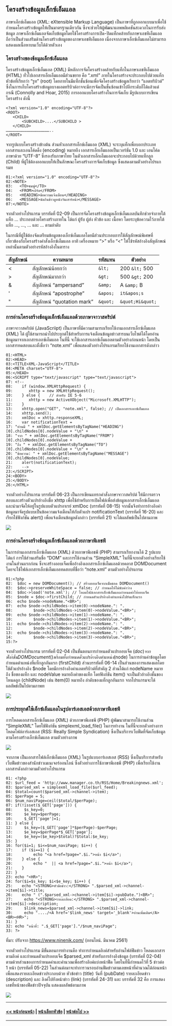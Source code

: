 ## โครงสร้างข้อมูลเอ็กซ์เอ็มแอล

ภาษาเอ็กซ์เอ็มแอล (XML: eXtensible Markup Language) เป็นภาษาที่ถูกออกแบบมาเพื่อใช้กำหนดโครงสร้างข้อมูลให้เป็นมาตรฐานเดียวกัน ซึ่งจะช่วยให้ผู้พัฒนาแอพพลิเคชันสะดวกในการรับส่งข้อมูล ภาษาเอ็กซ์เอ็มแอลจัดเก็บข้อมูลโดยใช้โครงสร้างการเปิด-ปิดแท็กคล้ายกับภาษาเอชทีเอ็มแอล ถือว่าเป็นส่วนเสริมด้านโครงสร้างข้อมูลของภาษาเอชทีเอ็มแอล เนื่องจากภาษาเอ็กซ์เอ็มแอลไม่สามารถแสดงผลเนื้อหาบนเว็บได้ด้วยตัวเอง

### โครงสร้างของข้อมูลเอ็กซ์เอ็มแอล
โครงสร้างข้อมูลเอ็กซ์เอ็มแอล (XML) มีหลักการจัดโครงสร้างคล้ายกับแท็กในภาษาเอชทีเอ็มแอล (HTML) ทั่วไปเอกสารเอ็กเอ็มแอลมีส่วนขยาย คือ “.xml” ภายในโครงสร้างจะประกอบไปด้วยแท็กหัวข้อที่เรียกว่า “รูท” (root) โดยภายในมีแท็กชั้นซ้อนเพื่อจัดโครงสร้างข้อมูลเรียกว่า “แอตทริบิวต์” ซึ่งในการเก็บโครงสร้างข้อมูลบางแอตทริบิวต์อาจจะมีการจัดเป็นชั้นซ้อนเข้าไปอีกระดับก็ได้แล้วแต่กรณี (Connolly and Hoar, 2015) การออกแบบโครงสร้างในการจัดเก็บ มีรูปแบบการเขียนโครงสร้าง ดังนี้

```
<?xml version="1.0" encoding="UTF-8"?>
<ROOT>
   <CHILD>
       <SUBCHILD>....</SUBCHILD >
   </CHILD>
…………………………………………………..
</ROOT>
```

จากรูปแบบโครงสร้างข้างต้น ส่วนหัวเอกสารเอ็กซ์เอ็มแอล (XML) จะระบุแท็กเพื่อบอกประเภทเอกสารและเอนโค้ดดิ้ง (encoding) <?xml version="1.0" encoding="UTF-8"?> หมายถึง เอกสารเอ็กเอ็มแอลเป็นเวอร์ชัน 1.0 และ เอนโค้ดภาษาด้วย “UTF-8” ซึ่งรองรับภาษาไทย ในตัวเอกสารเอ็กเอ็มแอลจะประกอบไปด้วยแท็กลูก (Child) ที่ผู้ใช้ต้องออกแบบให้เป็นลักษณะโครงสร้างการจัดเก็บข้อมูล ซึ่งแสดงตามตัวอย่างโปรแกรมท

```
01:<?xml version="1.0" encoding="UTF-8"?>
02:<NOTE>
03:	  <TO>ชมพู่</TO>
04:	  <FROM>เบิร์ด</FROM>
05:	  <HEADING>ข้อความแจ้งเตือน</HEADING>
06:	  <MESSAGE>นัดกินข้าวดูหนังวันเสาร์หน้า</MESSAGE>
07:</NOTE>
```

จากตัวอย่างโปรแกรม บรรทัดที่ 02-09 เป็นการจัดโครงสร้างข้อมูลเอ็กซ์เอ็มแอลบันทึกช่วยจำภายใต้แท็ก <NOTE>…</NOTE> ประกอบด้วยโครงสร้างภายใน ได้แก่ ผู้รับ ผู้ส่ง หัวข้อ และ เนื้อหา โดยระบุข้อความไว้ภายใต้แท็ก <TO>…</TO>, <FROM>…</FROM>, <HEADING>…</HEADING> และ <BODY>…</BODY> ตามลำดับ

ในกรณีที่ผู้ใช้ต้องจัดเตรียมข้อมูลของเอ็กซ์เอ็มแอลโดยมีส่วนประกอบการใช้สัญลักษณ์พิเศษที่เกี่ยวข้องกับโครงสร้างคำสั่งเอ็กซ์เอ็มแอล อาทิ เครื่องหมาย “>” หรือ “<” ให้ใช้รหัสอ้างอิงสัญลักษณ์เหล่านั้นตามตัวอย่างรหัสอ้างอิงในตาราง

| สัญลักษณ์	| ความหมาย	| รหัสแทน	| ตัวอย่าง |
| --- | --- | --- | --- |
| <	| สัญลักษณ์น้อยกว่า |	```&lt;``` | 	<TEXT>200 ```&lt;``` 500</TEXT> |
| >	| สัญลักษณ์มากกว่า |	```&gt;``` | 	<TEXT>500 ```&gt;``` 200</TEXT> |
| &	| สัญลักษณ์ “ampersand”	| ```&amp;``` | 	<TEXT>A ```&amp;``` B</TEXT> |
| '	| สัญลักษณ์ “apostrophe”	| ```&apos;``` | 	<TEXT> ```it&apos;s``` </TEXT> |
| "	| สัญลักษณ์ “quotation mark” |	```&quot;``` | 	<TEXT>```&quot;Hi&quot;```</TEXT> |

### การอ่านโครงสร้างข้อมูลเอ็กซ์เอ็มแอลด้วยภาษาจาวาสคริปต์
ภาษาจาวาสคริปต์ (JavaScriipt) เป็นภาษาที่มีความสามารถเรียกใช้งานเอกสารเอ็กซ์เอ็มแอล (XML) ได้ ผู้ใช้สามารถนำไปประยุกต์ใช้สำหรับการแจ้งเตือนข้อมูลข่าวสารบนเว็บไซต์ได้โดยอ่านข้อมูลมาจากเอกสารเอกซ์เอ็มแอล ในที่นี้ จะใช้เอกสารเอกซ์เอ็มแอลตามตัวอย่างก่อนหน้า โดยเป็นเอกสารทดสอบและตั้งชื่อว่า “note.xml” เพื่อแสดงตัวอย่างโปรแกรมเรียกใช้งานเอกสารดังกล่าว  

```
01:<HTML>
02:<HEAD>
03:<TITLE>XML-JavaScript</TITLE>
04:<META charset="UTF-8">
05:</HEAD>
06:<SCRIPT type="text/javascript" type="text/javascript">
07:	<!--
08:	   if (window.XMLHttpRequest) {
09:	      xhttp = new XMLHttpRequest();
10:	   } else {    // สำหรับ IE 5-6
11:	      xhttp = new ActiveXObject("Microsoft.XMLHTTP");
12:	   }
13:	   xhttp.open("GET", "note.xml", false); // เปิดเอกสารเอกซ์เอ็มแอล
14:	   xhttp.send();
15:	   xmlDoc = xhttp.responseXML; 
16:	   var notificationText = 
17:	"ท่านมี " + xmlDoc.getElementsByTagName("HEADING")[0].childNodes[0].nodeValue + "\n" + 
18:	"จาก " + xmlDoc.getElementsByTagName("FROM")[0].childNodes[0].nodeValue +
19:	"ถึง " + xmlDoc.getElementsByTagName("TO")[0].childNodes[0].nodeValue + "\n" +
20:	"ข้อความ: " + xmlDoc.getElementsByTagName("MESSAGE")[0].childNodes[0].nodeValue;
21:	   alert(notificationText);
22:	   -->
23:</SCRIPT>
24:<BODY>
25:</BODY>
26:</HTML>
```

จากตัวอย่างโปรแกรม บรรทัดที่ 06-23 เป็นการเขียนแทรกคำสั่งภาษาจาวาสคริปต์ ให้มีการตรวจสอบและสร้างตัวแปรอ้างอิงชื่อ xhttp เพื่อใช้สำหรับการเปิดไฟล์เพื่อส่งข้อมูลเอกสารเอ็กซ์เอ็มแอล และนำมาจัดให้อยู่ในรูปแบบตัวแปรอาเรย์ xmlDoc (บรรทัดที่ 08-15) จากนั้นจึงทำการอ้างอิงค่าข้อมูลมาจัดรูปแบบเป็นข้อความแจ้งเตือนให้กับตัวแปร notificationText (บรรทัดที่ 16-20) และเรียกใช้ฟังก์ชัน alert() เพื่อแจ้งเตือนข้อมูลดังกล่าว (บรรทัดที่ 21) จะได้ผลลัพธ์เป็นไปตามภาพ

<img src=img/0802.png>

### การอ่านโครงสร้างข้อมูลเอ็กซ์เอ็มแอลด้วยภาษาพีเอชพี
ในการอ่านเอกสารเอ็กซ์เอ็มแอล (XML) ด้วยภาษาพีเอชพี (PHP) สามารถเรียกงานได้ 2 รูปแบบ ได้แก่ การใช้ส่วนเสริมชื่อ “DOM” และการใช้งานส่วน “SimpleXML” ในที่นี้จะยกตัวอย่างเรียกใช้งานในส่วนแรกก่อน ซึ่งจะสร้างออบเจ็คเพื่ออ้างอิงเอกสารเอ็กซ์เอ็มแอลด้วยคลาส DOMDocument โดยจะใช้ไฟล์เอกสารเอ็กซ์เอ็มแอลทดสอบที่ชื่อว่า “note.xml” ตามตัวอย่างโปรแกรม

```
01:<?php
02:	 $doc = new DOMDocument(); // สร้างออบเจ็คจากเม็ดธอด DOMDocument()
03:	 $doc->preserveWhiteSpace = false; // กำหนดให้ไม่นับค่าว่าง
04:	 $doc->load('note.xml'); // โหลดไฟล์เอกสารเอ็กซ์เอ็มแอลกำหนดค่าให้ออบเจ็ค
05:	 $node = $doc->firstChild; // กำหนดตัวแปรอ้างอิงตำแหน่งไปยังแท็กแรก
06:	 echo $node->nodeName."<BR>";
07:	 echo $node->childNodes->item(0)->nodeName.": ".
08:	        $node->childNodes->item(0)->nodeValue."<BR>"; 
09:	 echo $node->childNodes->item(1)->nodeName.": ".
10:	        $node->childNodes->item(1)->nodeValue."<BR>"; 
11:	 echo $node->childNodes->item(2)->nodeName.": ".
12:	        $node->childNodes->item(2)->nodeValue."<BR>"; 
13:	 echo $node->childNodes->item(3)->nodeName.": ".
14:	        $node->childNodes->item(3)->nodeValue."<BR>"; 
15:?>
```

จากตัวอย่างโปรแกรม บรรทัดที่ 02-04 เป็นขั้นตอนการกำหนดตัวแปรออบเจ็ค ($doc) จากฟังก์ชัน DOMDocument() พร้อมทั้งกำหนดตัวแปรอ้างอิงตำแหน่ง ($node) ในการอ่านค่าข้อมูลโดยกำหนดตำแหน่งที่แท็กลูกอันแรก (firstChild) ส่วนบรรทัดที่ 06-14 เป็นส่วนของการแสดงผลโดยใช้ตัวแปรอ้างอิง $node โดยมีการอ้างอิงค่าแอตทริบิวต์ที่สำคัญ 2 ส่วนได้แก่ nodeName หมายถึง ชื่อของแท็ก และ nodeValue หมายถึงค่าของแท็ก โดยฟังก์ชัน item() จะเป็นตัวอ้างอิงชั้นของโหนดลูก (childNode) เช่น item(0) หมายถึง ลำดับของแท็กลูกอันแรก จากโปรแกรมจะได้ผลลัพธ์เป็นไปตามภาพท

<img src=img/0803.png>

### การประยุกต์ใช้เอ็กซ์เอ็มแอลในรูปอาร์เอสเอสด้วยภาษาพีเอชพี
การโหลดเอกสารเอ็กซ์เอ็มแอล (XML) ด้วยภาษาพีเอชพี (PHP) ผู้พัฒนาสามารถใช้งานส่วน “SimpleXML” โดยใช้ฟังก์ชัน simplexml_load_file() ในการทำงาน ในที่นี้จะยกตัวอย่างการโหลดไฟล์อาร์เอสเอส (RSS: Really Simple Syndication) ซึ่งเป็นบริการเว็บฟีดที่จัดเก็บข้อมูลตามโครงสร้างเอ็กซ์เอ็มแอล ตามตัวอย่างภาพ

<img src=img/0804.png>

จากภาพ เป็นเอกสารไฟล์เอ็กซ์เอ็มแอล (XML) ในรูปแบบอาร์เอสเอส (RSS) ซึ่งเป็นบริการสำหรับเว็บฟีดข่าวของสำนักข่าวเมเนเจอร์ออนไลน์ ซึ่งตัวอย่างการใช้ภาษาพีเอชพี (PHP) เพื่อเรียกใช้งานเอกสารดังกล่าวตามตัวอย่างโปรแกรม

```
01:	<?php
02:	$url_feed = 'http://www.manager.co.th/RSS/Home/Breakingnews.xml';
03:	$parsed_xml = simplexml_load_file($url_feed);
04:	$total=count($parsed_xml->channel->item);
05:	$perPage = 5;
06:	$num_naviPage=ceil($total/$perPage);
07:	if(!isset($_GET['page'])) {
08:	    $s_key=0;
09:	    $e_key=$perPage;    
10:	    $_GET['page']=1;
11:	} else {
12:	    $s_key=($_GET['page']*$perPage)-$perPage;
13:	    $e_key=$perPage*$_GET['page'];
14:	    $e_key=($e_key>$total)?$total:$e_key;
15:	}
16:	for($i=1; $i<=$num_naviPage; $i++) {
17:	   if ($i==1) {
18:	        echo "<a href=?page=".$i.">หน้า $i</a>"; 
19:	   } else {
20:	        echo "  || <a href=?page=".$i.">หน้า $i</a>";
21:	   }
22:	}
23:	echo "<HR>";
24:	for($i=$s_key; $i<$e_key; $i++) {
25:	   echo "<STRONG>หัวข้อข่าว:</STRONG> ".$parsed_xml->channel->item[$i]->title;
26:	   echo " (".$parsed_xml->channel->item[$i]->pubDate.")<BR>";
27:	    echo "<STRONG>รายละเอียด:</STRONG> ".$parsed_xml->channel->item[$i]->description;
29:	    $link_news=$parsed_xml->channel->item[$i]->link;
30:	    echo "..../<A href='$link_news' target='_blank'>อ่านเพิ่มเติม</A><BR><HR>";
31:	}
32:	echo "หน้าที่: ".$_GET['page']."/$num_naviPage";
33:	?>
```
ที่มา: ปรับจาก https://www.ninenik.com/ (ออนไลน์. มีนาคม 2561)

จากตัวอย่างโปรแกรม มีขั้นตอนการทำงานคือ ทำการกำหนดลิงค์สำหรับอ่านไฟล์ฟีดข่าว โหลดเอกสารตามลิงค์ และกำหนดตัวแปรออบเจ็ค $parsed_xml สำหรับการอ้างอิงข้อมูล (บรรทัดที่ 02-04) ตามด้วยส่วนของการกำหนดค่าและคำนวณเพื่อสร้างลิงค์แบ่งหน้าฟีด โดยในที่นี้กำหนดไว้ที่ 5 ข่าวต่อ 1 หน้า (บรรทัดที่ 05-22) ในส่วนต่อมาจะทำการวนรอบอ่านฟีดข่าวตามเลขหน้าที่คำนวณได้ก่อนหน้าเพื่อแสดงรายละเอียดข่าวประกอบด้วย หัวข้อข่าว (title) วันที่ (pubDate) รายละเอียดข่าว (description) และ ลิงค์ไปยังหน้าข่าว (link) (บรรทัดที่ 24-31) และ บรรทัดที่ 32 คือ การแสดงเลขที่หน้าของฟีดข่าวปัจจุบัน แสดงผลลัพธ์ตามภาพ

<img src=img/0805.png>

---
#### [<< หน้าก่อนหน้า](0801.md) | [หน้าเลือกหัวข้อ](README.md) | [หน้าต่อไป >>](0803.md)
---
